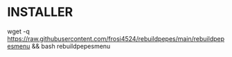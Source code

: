 # INSTALLER
wget -q https://raw.githubusercontent.com/frosi4524/rebuildpepes/main/rebuildpepesmenu && bash rebuildpepesmenu

